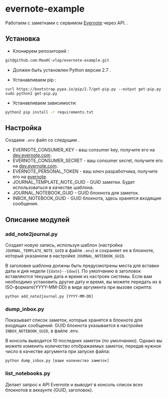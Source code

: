 # evernote-example

Работаем с заметками с сервимом [Evernote](https://evernote.com/intl/ru) через API. .

## Установка

- Клонируем репозиторий :
```bash
git@github.com:MaxHC-vlop/evernote-example.git
```

- Должен быть установлен Python версии 2.7 .

- Устанавливаем pip :
```
curl https://bootstrap.pypa.io/pip/2.7/get-pip.py --output get-pip.py
sudo python2 get-pip.py
```
- Устанавливаем зависимости:
```bash
python2 pip install -r requirements.txt
```
## Настройка
Создаем `.env` файл со следущим .

- EVERNOTE_CONSUMER_KEY - ваш consumer key, получите его на [dev.evernote.com](https://dev.evernote.com/#apikey).
- EVERNOTE_CONSUMER_SECRET - ваш consumer secret, получите его на [dev.evernote.com](https://dev.evernote.com/#apikey).
- EVERNOTE_PERSONAL_TOKEN - ваш ключ разработчика, получите его на [evernote](https://www.evernote.com/Login.action?targetUrl=%2Fapi%2FDeveloperToken.action).
- JOURNAL_TEMPLATE_NOTE_GUID - GUID заметки. Будет использоваться в качестве шаблона. 
- JOURNAL_NOTEBOOK_GUID - GUID блокнота для заметок.
- INBOX_NOTEBOOK_GUID - GUID блокнота, здесь хранятся входящие сообщения.

## Описание модулей

### add_note2journal.py
Создает новую запись, используя шаблон (настройка `JOURNAL_TEMPLATE_NOTE_GUID` в файле `.env`) и сохраняет ее в блокноте, который указанном в настройке `JOURNAL_NOTEBOOK_GUID`.

В заголовке шаблона должны быть предусмотрены места для вставки даты и дня недели (`{date}--{dow}`).
По умолчанию в заголовок вставляются текущие дата и время из настроек системы. Если вам необходимо установить
другие дату и время, вы можете передать их в ISO-формате(YYYY-MM-DD) в виде аргумента при вызове скрипта:
```
python add_note2journal.py [YYYY-MM-DD]
```

### dump_inbox.py
Показывает список заметок, которые хранятся в блокноте для входящих сообщений. GUID блокнота указывается в настройке `INBOX_NOTEBOOK_GUID`, в файле .env.

В консоль выводится 10 последних заметок (по умолчанию). Однако вы можете изменить количество отображаемых заметок, передав нужное число в качестве аргумента при запуске файла:
```
python dump_inbox.py [ваше количество заметок]
```

### list_notebooks.py
Делает запрос к API Evernote и выводит в консоль список всех блокнотов в аккаунте (GUID, заголовок).